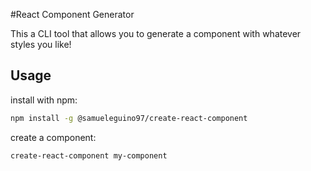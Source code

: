 #React Component Generator

This a CLI tool that allows you to generate a component with whatever styles you like!

## Usage

install with npm:

```sh
npm install -g @samueleguino97/create-react-component
```

create a component:

```sh
create-react-component my-component
```
